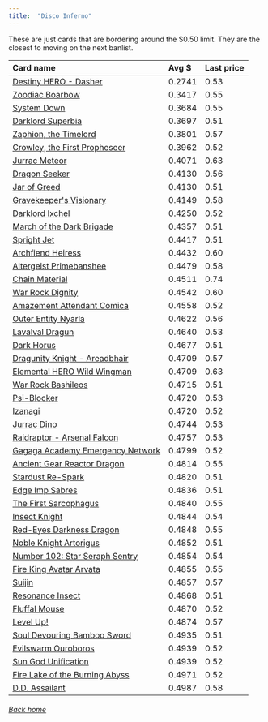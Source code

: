 ```yaml
---
title:  "Disco Inferno"
---
```


These are just cards that are bordering around the $0.50 limit. They are the closest to moving on the next banlist.

| Card name | Avg $ | Last price |
| :-- | :-- | :-- |
[Destiny HERO - Dasher](https://db.ygoprodeck.com/card/?search=Destiny%20HERO%20-%20Dasher) | 0.2741 | 0.53 |
[Zoodiac Boarbow](https://db.ygoprodeck.com/card/?search=Zoodiac%20Boarbow) | 0.3417 | 0.55 |
[System Down](https://db.ygoprodeck.com/card/?search=System%20Down) | 0.3684 | 0.55 |
[Darklord Superbia](https://db.ygoprodeck.com/card/?search=Darklord%20Superbia) | 0.3697 | 0.51 |
[Zaphion, the Timelord](https://db.ygoprodeck.com/card/?search=Zaphion,%20the%20Timelord) | 0.3801 | 0.57 |
[Crowley, the First Propheseer](https://db.ygoprodeck.com/card/?search=Crowley,%20the%20First%20Propheseer) | 0.3962 | 0.52 |
[Jurrac Meteor](https://db.ygoprodeck.com/card/?search=Jurrac%20Meteor) | 0.4071 | 0.63 |
[Dragon Seeker](https://db.ygoprodeck.com/card/?search=Dragon%20Seeker) | 0.4130 | 0.56 |
[Jar of Greed](https://db.ygoprodeck.com/card/?search=Jar%20of%20Greed) | 0.4130 | 0.51 |
[Gravekeeper's Visionary](https://db.ygoprodeck.com/card/?search=Gravekeeper's%20Visionary) | 0.4149 | 0.58 |
[Darklord Ixchel](https://db.ygoprodeck.com/card/?search=Darklord%20Ixchel) | 0.4250 | 0.52 |
[March of the Dark Brigade](https://db.ygoprodeck.com/card/?search=March%20of%20the%20Dark%20Brigade) | 0.4357 | 0.51 |
[Spright Jet](https://db.ygoprodeck.com/card/?search=Spright%20Jet) | 0.4417 | 0.51 |
[Archfiend Heiress](https://db.ygoprodeck.com/card/?search=Archfiend%20Heiress) | 0.4432 | 0.60 |
[Altergeist Primebanshee](https://db.ygoprodeck.com/card/?search=Altergeist%20Primebanshee) | 0.4479 | 0.58 |
[Chain Material](https://db.ygoprodeck.com/card/?search=Chain%20Material) | 0.4511 | 0.74 |
[War Rock Dignity](https://db.ygoprodeck.com/card/?search=War%20Rock%20Dignity) | 0.4542 | 0.60 |
[Amazement Attendant Comica](https://db.ygoprodeck.com/card/?search=Amazement%20Attendant%20Comica) | 0.4558 | 0.52 |
[Outer Entity Nyarla](https://db.ygoprodeck.com/card/?search=Outer%20Entity%20Nyarla) | 0.4622 | 0.56 |
[Lavalval Dragun](https://db.ygoprodeck.com/card/?search=Lavalval%20Dragun) | 0.4640 | 0.53 |
[Dark Horus](https://db.ygoprodeck.com/card/?search=Dark%20Horus) | 0.4677 | 0.51 |
[Dragunity Knight - Areadbhair](https://db.ygoprodeck.com/card/?search=Dragunity%20Knight%20-%20Areadbhair) | 0.4709 | 0.57 |
[Elemental HERO Wild Wingman](https://db.ygoprodeck.com/card/?search=Elemental%20HERO%20Wild%20Wingman) | 0.4709 | 0.63 |
[War Rock Bashileos](https://db.ygoprodeck.com/card/?search=War%20Rock%20Bashileos) | 0.4715 | 0.51 |
[Psi-Blocker](https://db.ygoprodeck.com/card/?search=Psi-Blocker) | 0.4720 | 0.53 |
[Izanagi](https://db.ygoprodeck.com/card/?search=Izanagi) | 0.4720 | 0.52 |
[Jurrac Dino](https://db.ygoprodeck.com/card/?search=Jurrac%20Dino) | 0.4744 | 0.53 |
[Raidraptor - Arsenal Falcon](https://db.ygoprodeck.com/card/?search=Raidraptor%20-%20Arsenal%20Falcon) | 0.4757 | 0.53 |
[Gagaga Academy Emergency Network](https://db.ygoprodeck.com/card/?search=Gagaga%20Academy%20Emergency%20Network) | 0.4799 | 0.52 |
[Ancient Gear Reactor Dragon](https://db.ygoprodeck.com/card/?search=Ancient%20Gear%20Reactor%20Dragon) | 0.4814 | 0.55 |
[Stardust Re-Spark](https://db.ygoprodeck.com/card/?search=Stardust%20Re-Spark) | 0.4820 | 0.51 |
[Edge Imp Sabres](https://db.ygoprodeck.com/card/?search=Edge%20Imp%20Sabres) | 0.4836 | 0.51 |
[The First Sarcophagus](https://db.ygoprodeck.com/card/?search=The%20First%20Sarcophagus) | 0.4840 | 0.55 |
[Insect Knight](https://db.ygoprodeck.com/card/?search=Insect%20Knight) | 0.4844 | 0.54 |
[Red-Eyes Darkness Dragon](https://db.ygoprodeck.com/card/?search=Red-Eyes%20Darkness%20Dragon) | 0.4848 | 0.55 |
[Noble Knight Artorigus](https://db.ygoprodeck.com/card/?search=Noble%20Knight%20Artorigus) | 0.4852 | 0.51 |
[Number 102: Star Seraph Sentry](https://db.ygoprodeck.com/card/?search=Number%20102:%20Star%20Seraph%20Sentry) | 0.4854 | 0.54 |
[Fire King Avatar Arvata](https://db.ygoprodeck.com/card/?search=Fire%20King%20Avatar%20Arvata) | 0.4855 | 0.55 |
[Suijin](https://db.ygoprodeck.com/card/?search=Suijin) | 0.4857 | 0.57 |
[Resonance Insect](https://db.ygoprodeck.com/card/?search=Resonance%20Insect) | 0.4868 | 0.51 |
[Fluffal Mouse](https://db.ygoprodeck.com/card/?search=Fluffal%20Mouse) | 0.4870 | 0.52 |
[Level Up!](https://db.ygoprodeck.com/card/?search=Level%20Up!) | 0.4874 | 0.57 |
[Soul Devouring Bamboo Sword](https://db.ygoprodeck.com/card/?search=Soul%20Devouring%20Bamboo%20Sword) | 0.4935 | 0.51 |
[Evilswarm Ouroboros](https://db.ygoprodeck.com/card/?search=Evilswarm%20Ouroboros) | 0.4939 | 0.52 |
[Sun God Unification](https://db.ygoprodeck.com/card/?search=Sun%20God%20Unification) | 0.4939 | 0.52 |
[Fire Lake of the Burning Abyss](https://db.ygoprodeck.com/card/?search=Fire%20Lake%20of%20the%20Burning%20Abyss) | 0.4971 | 0.52 |
[D.D. Assailant](https://db.ygoprodeck.com/card/?search=D.D.%20Assailant) | 0.4987 | 0.58 |

###### [Back home](index)